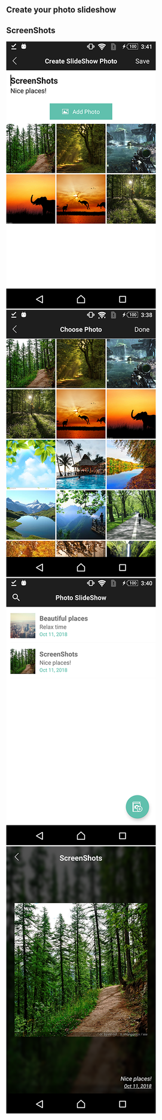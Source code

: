 ## Create your photo slideshow
## ScreenShots
![screenshot_1](https://github.com/minhnn2607/PhotoSlideShow/blob/master/screenshots/sc1.png?raw=true)
![screenshot_4](https://github.com/minhnn2607/PhotoSlideShow/blob/master/screenshots/sc4.png?raw=true)
![screenshot_3](https://github.com/minhnn2607/PhotoSlideShow/blob/master/screenshots/sc3.png?raw=true)
![screenshot_2](https://github.com/minhnn2607/PhotoSlideShow/blob/master/screenshots/sc2.png?raw=true)

